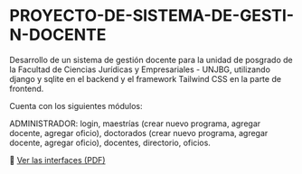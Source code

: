 # PROYECTO-DE-SISTEMA-DE-GESTI-N-DOCENTE
Desarrollo de un sistema de gestión docente para la unidad de posgrado de la Facultad de Ciencias Jurídicas y Empresariales - UNJBG, utilizando django y sqlite en el backend y el framework Tailwind CSS en la parte de frontend.

Cuenta con los siguientes módulos:

ADMINISTRADOR: login, maestrías (crear nuevo programa, agregar docente, agregar oficio), doctorados (crear nuevo programa, agregar docente, agregar oficio), docentes, directorio, oficios.

📄 [Ver las interfaces (PDF)](sistema_de_gestion_docente.pdf)



